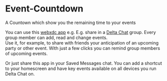 # Event-Countdown
A Countown which show you the remaining time to your events

You can use this [webxdc app](https://github.com/webxdc) e.g.  E.g. share in a [Delta Chat](https://github.com/deltachat/) group.
  Every group member can add, read and change events.
  <br>
 Use it, for example, to share with friends your anticipation of an upcoming party or other event.  With just a few clicks you can remind group members of upcoming events.

  Or just share this app in your Saved Messages chat.  You can add a shortcut to your homescreen and have key events available on all devices you run Delta Chat on.